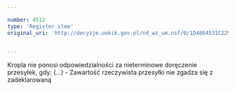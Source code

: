 ```yaml
---

number: 4512
type: 'Register item'
original_uri: 'http://decyzje.uokik.gov.pl/nd_wz_um.nsf/0/1D4864531C2291CAC1257B55003F48E9?OpenDocument'


---
```


Kropla nie ponosi odpowiedzialności za nieterminowe doręczenie przesyłek, gdy: (...) - Zawartość rzeczywista przesyłki nie zgadza się z zadeklarowaną
